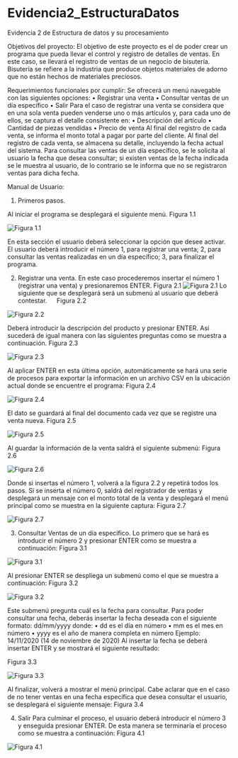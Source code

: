 # Evidencia2_EstructuraDatos
Evidencia 2 de Estructura de datos y su procesamiento

Objetivos del proyecto:
El objetivo de este proyecto es el de poder crear un programa que pueda llevar el control y registro de detalles de ventas.
En este caso, se llevará el registro de ventas de un negocio de bisutería.
Bisutería se refiere a la industria que produce objetos materiales de adorno que no están hechos de materiales preciosos.

Requerimientos funcionales por cumplir:
Se ofrecerá un menú navegable con las siguientes opciones:
•	Registrar una venta
•	Consultar ventas de un día específico
•	Salir
Para el caso de registrar una venta se considera que en una sola venta pueden venderse uno o más artículos y, para cada uno de ellos, se captura el detalle consistente en:
•	Descripción del artículo
•	Cantidad de piezas vendidas
•	Precio de venta
Al final del registro de cada venta, se informa el monto total a pagar por parte del cliente.
Al final del registro de cada venta, se almacena su detalle, incluyendo la fecha actual del sistema.
Para consultar las ventas de un día específico, se le solicita al usuario la fecha que desea consultar; si existen ventas de la fecha indicada se le muestra al usuario, de lo contrario se le informa que no se registraron ventas para dicha fecha.

Manual de Usuario:
1. Primeros pasos. 

Al iniciar el programa se desplegará el siguiente menú.
Figura 1.1

![Figura 1.1](https://github.com/DanielCruz2906/Evidencia2_EstructuraDatos/blob/main/Capturas/Figura1.1.jpg) 

En esta sección el usuario deberá seleccionar la opción que desee activar.
El usuario deberá introducir el número 1, para registrar una venta; 2, para consultar las ventas realizadas en un día específico; 3, para finalizar el programa.

2. Registrar una venta.
En este caso procederemos insertar el número 1 (registrar una venta) y presionaremos ENTER.
Figura 2.1
![Figura 2.1](https://github.com/DanielCruz2906/Evidencia2_EstructuraDatos/blob/main/Capturas/Figura2.1.jpg) 
Lo siguiente que se desplegará será un submenú al usuario que deberá contestar.
 
Figura 2.2

![Figura 2.2](https://github.com/DanielCruz2906/Evidencia2_EstructuraDatos/blob/main/Capturas/Figura2.2.jpg) 

Deberá introducir la descripción del producto y presionar ENTER.
Así sucederá de igual manera con las siguientes preguntas como se muestra a continuación.
Figura 2.3

![Figura 2.3](https://github.com/DanielCruz2906/Evidencia2_EstructuraDatos/blob/main/Capturas/Figura2.3.jpg) 

Al aplicar ENTER en esta última opción, automáticamente se hará una serie de procesos para exportar la información en un archivo CSV en la ubicación actual donde se encuentre el programa:
Figura 2.4

![Figura 2.4](https://github.com/DanielCruz2906/Evidencia2_EstructuraDatos/blob/main/Capturas/Figura2.4.jpg) 

El dato se guardará al final del documento cada vez que se registre una venta nueva.
Figura 2.5

![Figura 2.5](https://github.com/DanielCruz2906/Evidencia2_EstructuraDatos/blob/main/Capturas/Figura2.5.jpg) 

Al guardar la información de la venta saldrá el siguiente submenú:
Figura 2.6

![Figura 2.6](https://github.com/DanielCruz2906/Evidencia2_EstructuraDatos/blob/main/Capturas/Figura2.6.jpg)  

Donde si insertas el número 1, volverá a la figura 2.2 y repetirá todos los pasos.
Si se inserta el número 0, saldrá del registrador de ventas y desplegará un mensaje con el monto total de la venta y desplegará el menú principal como se muestra en la siguiente captura:
Figura 2.7

![Figura 2.7](https://github.com/DanielCruz2906/Evidencia2_EstructuraDatos/blob/main/Capturas/Figura2.7.jpg) 

3. Consultar Ventas de un día específico.
Lo primero que se hará es introducir el número 2 y presionar ENTER como se muestra a continuación:
Figura 3.1

![Figura 3.1](https://github.com/DanielCruz2906/Evidencia2_EstructuraDatos/blob/main/Capturas/Figura3.1.jpg) 

Al presionar ENTER se despliega un submenú como el que se muestra a continuación:
Figura 3.2

![Figura 3.2](https://github.com/DanielCruz2906/Evidencia2_EstructuraDatos/blob/main/Capturas/Figura3.2.jpg) 

Este submenú pregunta cuál es la fecha para consultar.
Para poder consultar una fecha, deberás insertar la fecha deseada con el siguiente formato:
dd/mm/yyyy donde:
•	dd es el día en número 
•	mm es el mes en número
•	yyyy es el año de manera completa en número
Ejemplo:
14/11/2020 (14 de noviembre de 2020)
Al insertar la fecha se deberá insertar ENTER y se mostrará el siguiente resultado:


Figura 3.3

![Figura 3.3](https://github.com/DanielCruz2906/Evidencia2_EstructuraDatos/blob/main/Capturas/Figura3.3.jpg) 

Al finalizar, volverá a mostrar el menú principal.
Cabe aclarar que en el caso de no tener ventas en una fecha específica que desea consultar el usuario, se desplegará el siguiente mensaje:
Figura 3.4
 
4. Salir
Para culminar el proceso, el usuario deberá introducir el número 3 y enseguida presionar ENTER. De esta manera se terminaría el proceso como se muestra a continuación:
Figura 4.1

![Figura 4.1](https://github.com/DanielCruz2906/Evidencia2_EstructuraDatos/blob/main/Capturas/Figura4.1.jpg) 
